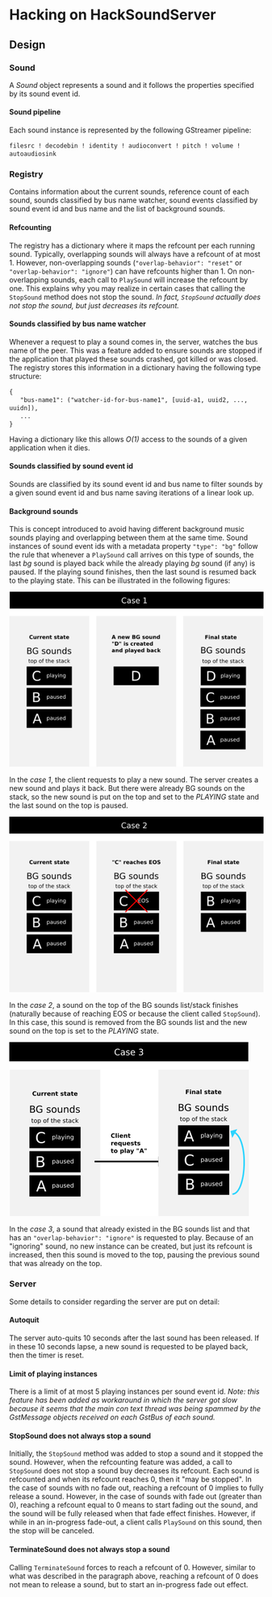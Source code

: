 
# Hacking on HackSoundServer

## Design
### Sound
A *Sound* object represents a sound and it follows the properties specified by its sound event id.
#### Sound pipeline
Each sound instance is represented by the following GStreamer pipeline:

    filesrc ! decodebin ! identity ! audioconvert ! pitch ! volume ! autoaudiosink

### Registry
Contains information about the current sounds, reference count of each sound, sounds classified by bus name watcher, sound events classified by sound event id and bus name and the list of background sounds.

#### Refcounting
The registry has a dictionary where it maps the refcount per each running sound. Typically, overlapping sounds  will always have a refcount of at most 1. However, non-overlapping sounds (`"overlap-behavior": "reset"` or `"overlap-behavior": "ignore"`) can have refcounts higher than 1. 
On non-overlapping sounds, each call to `PlaySound` will increase the refcount by one. This explains why you may realize in certain cases that calling the `StopSound` method does not stop the sound. *In fact, `StopSound` actually does not stop the sound, but just decreases its refcount.* 


#### Sounds classified by bus name watcher
Whenever a request to play a sound comes in, the server, watches the bus name of the peer. This was a feature added to ensure sounds are stopped if the application that played these sounds crashed, got killed or was closed. The registry stores this information in a dictionary having the following type structure:

    {
       "bus-name1": ("watcher-id-for-bus-name1", [uuid-a1, uuid2, ..., uuidn]),
       ...
    }
Having a dictionary like this allows *O(1)* access to the sounds of a given application when it dies.

#### Sounds classified by sound event id
Sounds are classified by its sound event id and bus name to filter sounds by a given sound event id and bus name saving iterations of a linear look up.

#### Background sounds
This is concept introduced to avoid having different background music sounds playing and overlapping between them at the same time. Sound instances of sound event ids with a metadata property `"type": "bg"` follow the rule that whenever a `PlaySound` call arrives on this type of sounds, the last *bg* sound is played back while the already playing *bg* sound (if any) is paused. If the playing sound finishes, then the last sound is resumed back to the playing state. This can be illustrated in the following figures:

![BG Sounds case 1](images/bg-sounds-case1.png)

In the *case 1*, the client requests to play a new sound. The server creates a new sound and plays it back. But there were already BG sounds on the stack, so the new sound is put on the top and set to the *PLAYING* state and the last sound on the top is paused.

![BG Sounds case 2](images/bg-sounds-case2.png)

In the *case 2*, a sound on the top of the BG sounds list/stack finishes (naturally because of reaching EOS or because the client called `StopSound`). In this case, this sound is removed from the BG sounds list and the new sound on the top is set to the *PLAYING* state.

![BG Sounds case 3](images/bg-sounds-case3.png)

In the *case 3*, a sound that already existed in the BG sounds list and that has an `"overlap-behavior": "ignore"` is requested to play. Because of an "ignoring" sound, no new instance can be created, but just its refcount is increased, then this sound is moved to the top, pausing the previous sound that was already on the top.

### Server
Some details to consider regarding the server are put on detail:
#### Autoquit
The server auto-quits 10 seconds after the last sound has been released. If in these 10 seconds lapse, a new sound is requested to be played back, then the timer is reset.

#### Limit of playing instances
There is a limit of at most 5 playing instances per sound event id.
*Note: this feature has been added as workaround in which the server got slow because it seems that the main con
text thread was being spammed by the GstMessage objects received on each GstBus of each sound.*

#### StopSound does not always stop a sound
 Initially, the `StopSound` method was added to stop a sound and it stopped the sound. However, when the refcounting feature was added, a call to `StopSound` does not stop a sound buy decreases its refcount. Each sound is refcounted and when its refcount reaches 0, then it "may be stopped".
In the case of sounds with no fade out, reaching a refcount of 0 implies to fully release a sound. However, in the case of sounds with fade out (greater than 0), reaching a refcount equal to 0 means to start fading out the sound, and the sound will be fully released when that fade effect finishes. However, if while in an in-progress fade-out, a client calls `PlaySound` on this sound, then the stop will be canceled.

#### TerminateSound does not always stop a sound
Calling `TerminateSound` forces to reach a refcount of 0. However, similar to what was described in the paragraph above, reaching a refcount of 0 does not mean to release a sound, but to start an in-progress fade out effect.
